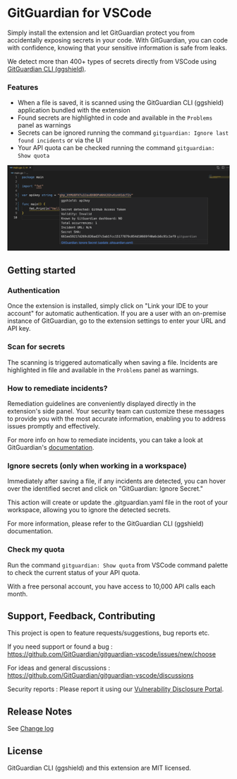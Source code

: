 # GitGuardian for VSCode

Simply install the extension and let GitGuardian protect you from accidentally exposing secrets in your code. With GitGuardian, you can code with confidence, knowing that your sensitive information is safe from leaks.

We detect more than 400+ types of secrets directly from VSCode using [GitGuardian CLI (ggshield)](https://www.gitguardian.com/ggshield).

### Features

- When a file is saved, it is scanned using the GitGuardian CLI (ggshield) application bundled with the extension
- Found secrets are highlighted in code and available in the `Problems` panel as warnings
- Secrets can be ignored running the command `gitguardian: Ignore last found incidents` or via the UI
- Your API quota can be checked running the command `gitguardian: Show quota`

![Incident highlighted](./doc/incident_highlighted_dark.png)

## Getting started

### Authentication

Once the extension is installed, simply click on "Link your IDE to your account" for automatic authentication. If you are a user with an on-premise instance of GitGuardian, go to the extension settings to enter your URL and API key.

### Scan for secrets

The scanning is triggered automatically when saving a file. Incidents are highlighted in file and available in the `Problems` panel as warnings.

### How to remediate incidents?

Remediation guidelines are conveniently displayed directly in the extension's side panel. Your security team can customize these messages to provide you with the most accurate information, enabling you to address issues promptly and effectively.

For more info on how to remediate incidents, you can take a look at GitGuardian's [documentation](https://docs.gitguardian.com/internal-repositories-monitoring/remediate/remediate-incidents).

### Ignore secrets (only when working in a workspace)

Immediately after saving a file, if any incidents are detected, you can hover over the identified secret and click on "GitGuardian: Ignore Secret."

This action will create or update the .gitguardian.yaml file in the root of your workspace, allowing you to ignore the detected secrets.

For more information, please refer to the GitGuardian CLI (ggshield) documentation.

### Check my quota

Run the command `gitguardian: Show quota` from VSCode command palette to check the current status of your API quota.

With a free personal account, you have access to 10,000 API calls each month.

## Support, Feedback, Contributing

This project is open to feature requests/suggestions, bug reports etc. 

If you need support or found a bug : https://github.com/GitGuardian/gitguardian-vscode/issues/new/choose

For ideas and general discussions : https://github.com/GitGuardian/gitguardian-vscode/discussions

Security reports : Please report it using our [Vulnerability Disclosure Portal](https://vdp.gitguardian.com).


## Release Notes

See [Change log](./CHANGELOG.md)

## License

GitGuardian CLI (ggshield) and this extension are MIT licensed.
